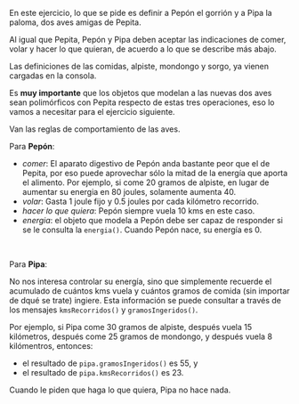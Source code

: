 En este ejercicio, lo que se pide es definir a Pepón el gorrión y a Pipa la paloma, dos aves amigas de Pepita.

Al igual que Pepita, Pepón y Pipa deben aceptar las indicaciones de comer, volar y hacer lo que quieran, de acuerdo a lo que se describe más abajo.

Las definiciones de las comidas, alpiste, mondongo y sorgo, ya vienen cargadas en la consola.

Es **muy importante** que los objetos que modelan a las nuevas dos aves sean polimórficos con Pepita respecto de estas tres operaciones, eso lo vamos a necesitar para el ejercicio siguiente.

Van las reglas de comportamiento de las aves.

Para **Pepón**:

- _comer_: 
  El aparato digestivo de Pepón anda bastante peor que el de Pepita, por eso puede aprovechar sólo la mitad de la energía que aporta el alimento. Por ejemplo, si come 20 gramos de alpiste, en lugar de aumentar su energia en 80 joules, solamente aumenta 40.
- _volar_: 
  Gasta 1 joule fijo y 0.5 joules por cada kilómetro recorrido.
- _hacer lo que quiera_: 
  Pepón siempre vuela 10 kms en este caso.
- _energia_: el objeto que modela a Pepón debe ser capaz de responder si se le consulta la `energia()`. Cuando Pepón nace, su energía es 0.

<br/>

Para **Pipa**: 

No nos interesa controlar su energía, sino que simplemente recuerde el acumulado de cuántos kms vuela y cuántos gramos de comida (sin importar de dqué se trate) ingiere. Esta información se puede consultar a través de los mensajes `kmsRecorridos()` y `gramosIngeridos()`. 

Por ejemplo, si Pipa come 30 gramos de alpiste, después vuela 15 kilómetros, después come 25 gramos de mondongo, y después vuela 8 kilómentros, entonces: 

- el resultado de `pipa.gramosIngeridos()` es 55, y
- el resultado de `pipa.kmsRecorridos()` es 23.

Cuando le piden que haga lo que quiera, Pipa no hace nada.


